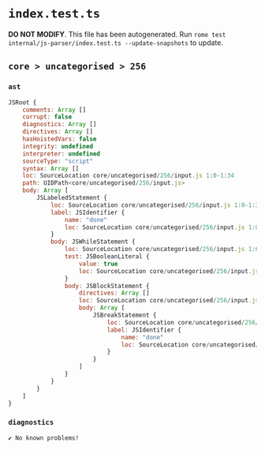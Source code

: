 # `index.test.ts`

**DO NOT MODIFY**. This file has been autogenerated. Run `rome test internal/js-parser/index.test.ts --update-snapshots` to update.

## `core > uncategorised > 256`

### `ast`

```javascript
JSRoot {
	comments: Array []
	corrupt: false
	diagnostics: Array []
	directives: Array []
	hasHoistedVars: false
	integrity: undefined
	interpreter: undefined
	sourceType: "script"
	syntax: Array []
	loc: SourceLocation core/uncategorised/256/input.js 1:0-1:34
	path: UIDPath<core/uncategorised/256/input.js>
	body: Array [
		JSLabeledStatement {
			loc: SourceLocation core/uncategorised/256/input.js 1:0-1:34
			label: JSIdentifier {
				name: "done"
				loc: SourceLocation core/uncategorised/256/input.js 1:0-1:4 (done)
			}
			body: JSWhileStatement {
				loc: SourceLocation core/uncategorised/256/input.js 1:6-1:34
				test: JSBooleanLiteral {
					value: true
					loc: SourceLocation core/uncategorised/256/input.js 1:13-1:17
				}
				body: JSBlockStatement {
					directives: Array []
					loc: SourceLocation core/uncategorised/256/input.js 1:19-1:34
					body: Array [
						JSBreakStatement {
							loc: SourceLocation core/uncategorised/256/input.js 1:21-1:32
							label: JSIdentifier {
								name: "done"
								loc: SourceLocation core/uncategorised/256/input.js 1:27-1:31 (done)
							}
						}
					]
				}
			}
		}
	]
}
```

### `diagnostics`

```
✔ No known problems!

```
